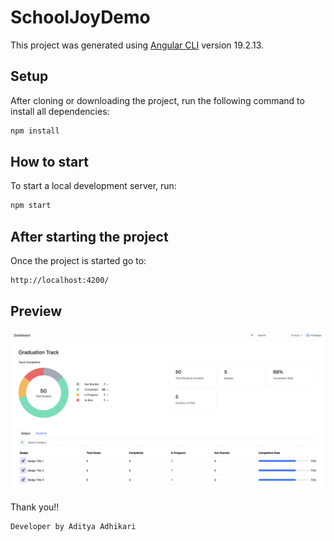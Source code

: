 # SchoolJoyDemo

This project was generated using [Angular CLI](https://github.com/angular/angular-cli) version 19.2.13.

## Setup

After cloning or downloading the project, run the following command to install all dependencies:

```bash
npm install
```

## How to start

To start a local development server, run:

```bash
npm start
```

## After starting the project

Once the project is started go to:

```bash
http://localhost:4200/
```

## Preview

![Dashboard Screenshot](src/assets/dashboard-screenshot.png)

Thank you!!

```bash
Developer by Aditya Adhikari
```
